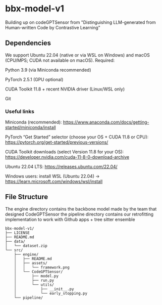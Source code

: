 # bbx-model-v1
Building up on codeGPTSensor from "Distinguishing LLM-generated from Human-written Code by Contrastive Learning"



## Dependencies
We support Ubuntu 22.04 (native or via WSL on Windows) and macOS (CPU/MPS; CUDA not available on macOS).
Required:

Python 3.9 (via Miniconda recommended)

PyTorch 2.5.1 (GPU optional)

CUDA Toolkit 11.8 + recent NVIDIA driver (Linux/WSL only)

Git
### Useful links
Miniconda (recommended): https://www.anaconda.com/docs/getting-started/miniconda/install

PyTorch “Get Started” selector (choose your OS + CUDA 11.8 or CPU): https://pytorch.org/get-started/previous-versions/

CUDA Toolkit downloads (select Version 11.8 for your OS): https://developer.nvidia.com/cuda-11-8-0-download-archive

Ubuntu 22.04 LTS: https://releases.ubuntu.com/22.04/

Windows users: install WSL (Ubuntu 22.04) → https://learn.microsoft.com/windows/wsl/install


## File Structure

The engine directory contains the backbone model made by the team that designed CodeGPTSensor
the pipeline directory contains our retrofitting implementation to work with Github apps + tree sitter ensemble

```
bbx-model-v1/
├── LICENSE
├── README.md
├── data/
│   └── dataset.zip
└── src/
    ├── engine/
    │   ├── README.md
    │   ├── assets/
    │   │   └── framework.png
    │   └── CodeGPTSensor/
    │       ├── model.py
    │       ├── run.py
    │       └── utils/
    │           ├── __init__.py
    │           └── early_stopping.py
    └── pipeline/
```
